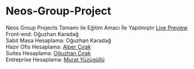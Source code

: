 # Neos-Group-Project
Neos Group Projects Tamamı ile Eğitim Amacı İle Yapılmıştır
[Live Preview](https://oguzhnkrdg.github.io/Neos-Group-Project/) <br/>
Front-end: Oğuzhan Karadağ <br/>
Sabit Masa Hesaplama: Oğuzhan Karadağ <br/>
Hazır Ofis Hesaplama: [Alper Çırak](https://github.com/alprcrk) <br/>
Suites Hesaplama: [Oğuzhan Çırak](https://github.com/ceyhan0) <br/>
Entreprise Hesaplama: [Murat Yüzügüllü](https://github.com/myuzgul)

